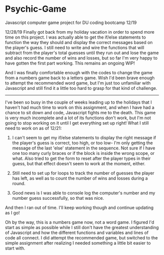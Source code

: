 # Psychic-Game
Javascript computer game project for DU coding bootcamp 12/19

12/28/19
Finally got back from my holiday vacation in order to spend more time on this project. I was actually able to get the if/else statements to function the way they should and display the correct messages based on the player's guess. I still need to write and wire the functions that will subtract from the player's total guesses until they run out and lose the game and also record the number of wins and losses, but so far I'm very happy to have gotten the first part working. This remains an ongoing WIP!

And I was finally comfortable enough with the codes to change the game from a numbers game back to a letters game. Wish I'd been brave enough to attempt the recommended word game, but I'm just too unfamiliar with Javascript and still find it a little too hard to grasp for that kind of challenge.

- - -

I've been so busy in the couple of weeks leading up to the holidays that I haven't had much time to work on this assignment, and when I have had a chance to sit down and code, Javascript fights me to the death. This game is very much incomplete and a lot of its functions don't work, but I'm not going to stop working on it until I get everything set up right! What I still need to work on as of 12/21:

1) I can't seem to get my if/else statements to display the right message if the player's guess is correct, too high, or too low- I'm only getting the message of the last 'else' statement in the sequence. Not sure if I have one too many curly braces or if the block is inside the wrong scope, or what. Also tried to get the form to reset after the player types in their guess, but that effect doesn't seem to work at the moment, either.

2) Still need to set up for loops to track the number of guesses the player has left, as well as to count the number of wins and losses during a round.

3) Good news is I was able to console log the computer's number and my number guess successfully, so that was nice.

And then I ran out of time. I'll keep working though and continue updating as I go!

Oh by the way, this is a numbers game now, not a word game. I figured I'd start as simple as possible while I still don't have the greatest understanding of Javascript and how the different functions and variables and lines of code all connect. I did attempt the recommended game, but switched to the simple assignment after realizing I needed something a little bit easier to start with. 
